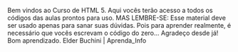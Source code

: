 Bem vindos ao Curso de HTML 5.
Aqui vocês terão acesso a todos os códigos das aulas prontos para uso. 
MAS LEMBRE-SE: Esse material deve ser usado apenas para sanar suas dúvidas. Pois para aprender realmente, é necessário que vocês escrevam o código do zero...
Agradeço desde já!
Bom aprendizado.
Elder Buchini | Aprenda_Info
